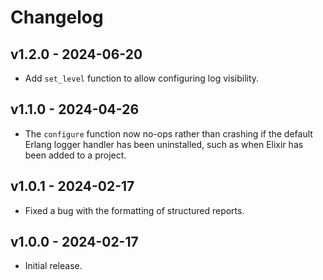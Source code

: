 # Changelog

## v1.2.0 - 2024-06-20

- Add `set_level` function to allow configuring log visibility.

## v1.1.0 - 2024-04-26

- The `configure` function now no-ops rather than crashing if the default Erlang
  logger handler has been uninstalled, such as when Elixir has been added to a
  project.

## v1.0.1 - 2024-02-17

- Fixed a bug with the formatting of structured reports.

## v1.0.0 - 2024-02-17

- Initial release.
